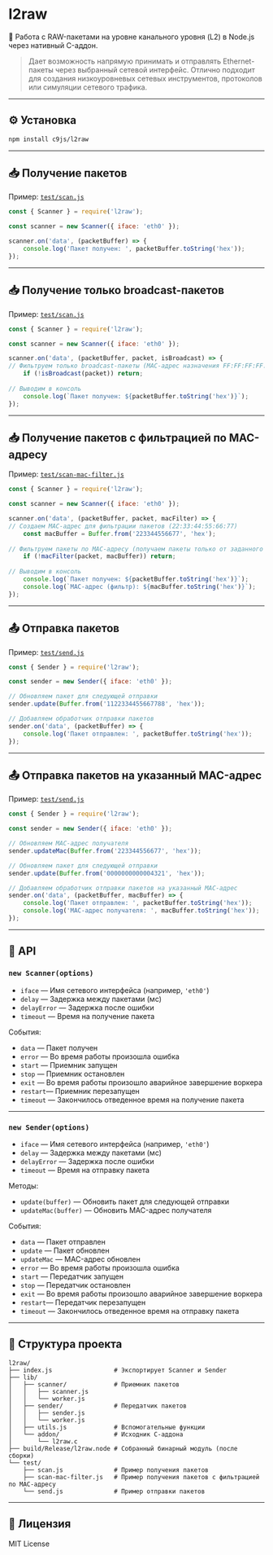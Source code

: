 # l2raw

📡 Работа с RAW-пакетами на уровне канального уровня (L2) в Node.js через нативный C-аддон.

> Дает возможность напрямую принимать и отправлять Ethernet-пакеты через выбранный сетевой интерфейс. Отлично подходит для создания низкоуровневых сетевых инструментов, протоколов или симуляции сетевого трафика.

---

## ⚙️ Установка

```bash
npm install c9js/l2raw
```

---

## 📥 Получение пакетов

Пример: [`test/scan.js`](test/scan.js)

```js
const { Scanner } = require('l2raw');

const scanner = new Scanner({ iface: 'eth0' });

scanner.on('data', (packetBuffer) => {
    console.log('Пакет получен: ', packetBuffer.toString('hex'));
});
```

---

## 📥 Получение только broadcast-пакетов

Пример: [`test/scan.js`](test/scan.js)

```js
const { Scanner } = require('l2raw');

const scanner = new Scanner({ iface: 'eth0' });

scanner.on('data', (packetBuffer, packet, isBroadcast) => {
// Фильтруем только broadcast-пакеты (MAC-адрес назначения FF:FF:FF:FF:FF:FF)
    if (!isBroadcast(packet)) return;
    
// Выводим в консоль
    console.log(`Пакет получен: ${packetBuffer.toString('hex')}`);
});
```

---

## 📥 Получение пакетов с фильтрацией по MAC-адресу

Пример: [`test/scan-mac-filter.js`](test/scan-mac-filter.js)

```js
const { Scanner } = require('l2raw');

const scanner = new Scanner({ iface: 'eth0' });

scanner.on('data', (packetBuffer, packet, macFilter) => {
// Создаем MAC-адрес для фильтрации пакетов (22:33:44:55:66:77)
    const macBuffer = Buffer.from('223344556677', 'hex');
    
// Фильтруем пакеты по MAC-адресу (получаем пакеты только от заданного MAC-адреса)
    if (!macFilter(packet, macBuffer)) return;
    
// Выводим в консоль
    console.log(`Пакет получен: ${packetBuffer.toString('hex')}`);
    console.log(`MAC-адрес (фильтр): ${macBuffer.toString('hex')}`);
});
```

---

## 📤 Отправка пакетов

Пример: [`test/send.js`](test/send.js)

```js
const { Sender } = require('l2raw');

const sender = new Sender({ iface: 'eth0' });

// Обновляем пакет для следующей отправки
sender.update(Buffer.from('1122334455667788', 'hex'));

// Добавляем обработчик отправки пакетов
sender.on('data', (packetBuffer) => {
    console.log('Пакет отправлен: ', packetBuffer.toString('hex'));
});
```

---

## 📤 Отправка пакетов на указанный MAC-адрес

Пример: [`test/send.js`](test/send.js)

```js
const { Sender } = require('l2raw');

const sender = new Sender({ iface: 'eth0' });

// Обновляем MAC-адрес получателя
sender.updateMac(Buffer.from('223344556677', 'hex'));

// Обновляем пакет для следующей отправки
sender.update(Buffer.from('0000000000004321', 'hex'));

// Добавляем обработчик отправки пакетов на указанный MAC-адрес
sender.on('data', (packetBuffer, macBuffer) => {
    console.log('Пакет отправлен: ', packetBuffer.toString('hex'));
    console.log('MAC-адрес получателя: ', macBuffer.toString('hex'));
});
```

---

## 🔧 API

### `new Scanner(options)`

- `iface` — Имя сетевого интерфейса (например, `'eth0'`)
- `delay` — Задержка между пакетами (мс)
- `delayError` — Задержка после ошибки
- `timeout` — Время на получение пакета

События:

- `data` — Пакет получен
- `error` — Во время работы произошла ошибка
- `start` — Приемник запущен
- `stop` — Приемник остановлен
- `exit` — Во время работы произошло аварийное завершение воркера
- `restart`— Приемник перезапущен
- `timeout` — Закончилось отведенное время на получение пакета

---

### `new Sender(options)`

- `iface` — Имя сетевого интерфейса (например, `'eth0'`)
- `delay` — Задержка между пакетами (мс)
- `delayError` — Задержка после ошибки
- `timeout` — Время на отправку пакета

Методы:

- `update(buffer)` — Обновить пакет для следующей отправки
- `updateMac(buffer)` — Обновить MAC-адрес получателя

События:

- `data` — Пакет отправлен
- `update` — Пакет обновлен
- `updateMac` — MAC-адрес обновлен
- `error` — Во время работы произошла ошибка
- `start` — Передатчик запущен
- `stop` — Передатчик остановлен
- `exit` — Во время работы произошло аварийное завершение воркера
- `restart`— Передатчик перезапущен
- `timeout` — Закончилось отведенное время на отправку пакета

---

## 📁 Структура проекта

```
l2raw/
├── index.js                 # Экспортирует Scanner и Sender
├── lib/
│   ├── scanner/             # Приемник пакетов
│   │   ├── scanner.js
│   │   └── worker.js
│   ├── sender/              # Передатчик пакетов
│   │   ├── sender.js
│   │   └── worker.js
│   ├── utils.js             # Вспомогательные функции
│   └── addon/               # Исходник C-аддона
│       └── l2raw.c
├── build/Release/l2raw.node # Собранный бинарный модуль (после сборки)
└── test/
    ├── scan.js              # Пример получения пакетов
    ├── scan-mac-filter.js   # Пример получения пакетов с фильтрацией по MAC-адресу
    └── send.js              # Пример отправки пакетов
```

---

## 📄 Лицензия

MIT License
